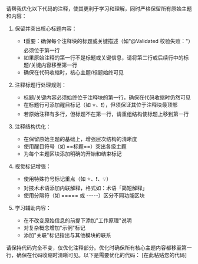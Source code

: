 请帮我优化以下代码的注释，使其更利于学习和理解，同时严格保留所有原始主题和内容：

1. 保留并突出核心标题内容：
   - ❗重要：确保每个注释块的标题或关键描述（如"@Validated 校验失败："）必须位于第一行
   - 如果原始注释的第一行不是标题或关键信息，请将第二行或后续行中的标题/关键内容移至第一行
   - 确保在代码收缩时，核心主题/标题始终可见

2. 注释标题行处理规则：
   - 标题/关键内容必须始终位于注释块的第一行，确保在代码收缩时仍然可见
   - 在标题行可添加醒目标记（如 ⭐、❗），但须保证其位于注释块最顶部
   - 若原始注释有多行，但标题不在第一行，请重组结构使标题上移到第一行

3. 注释结构优化：
   - 在保留原始主题的基础上，增强层次结构的清晰度
   - 使用醒目符号（如 ==标题==）突出各级主题
   - 为每个主题区块添加明确的开始和结束标记

4. 视觉标记增强：
   - 使用特殊符号标记重点（如 ⭐、❗、💡）
   - 对技术术语添加内联解释，格式如：术语「简短解释」
   - 使用分隔符（如 ===== 或 -----）区分不同功能区块

5. 学习辅助内容：
   - 在不改变原始信息的前提下添加"工作原理"说明
   - 对复杂概念增加"示例"标记
   - 添加"关联"标记指出与其他模块的联系

请保持代码完全不变，仅优化注释部分。优化时确保所有核心主题内容都移至第一行，确保在代码收缩时清晰可见。以下是需要优化的代码：
[在此粘贴您的代码]